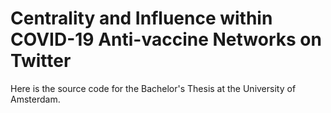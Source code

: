 # Centrality and Influence within COVID-19 Anti-vaccine Networks on Twitter

Here is the source code for the Bachelor's Thesis at the University of Amsterdam.